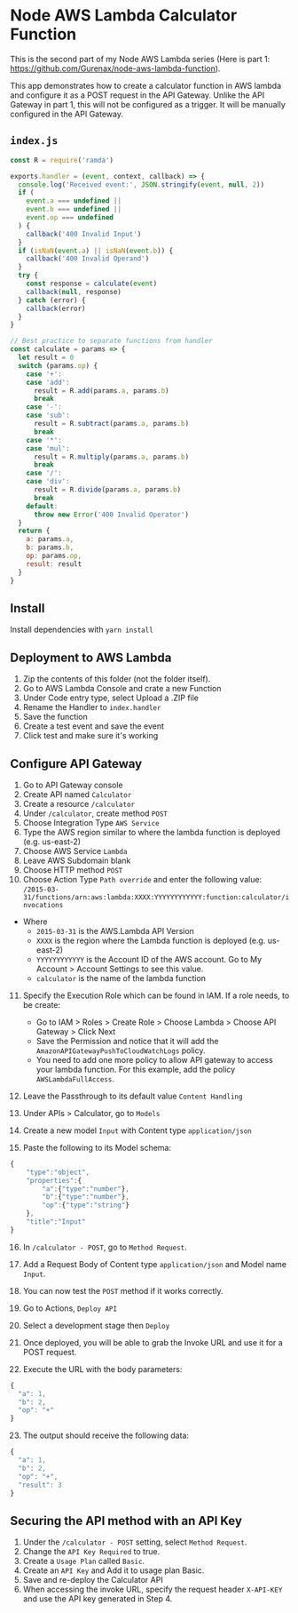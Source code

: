 # Node AWS Lambda Calculator Function

This is the second part of my Node AWS Lambda series (Here is part 1: https://github.com/Gurenax/node-aws-lambda-function).

This app demonstrates how to create a calculator function in AWS lambda and configure it as a POST request in the API Gateway. Unlike the API Gateway in part 1, this will not be configured as a trigger. It will be manually configured in the API Gateway.

## `index.js`

```javascript
const R = require('ramda')

exports.handler = (event, context, callback) => {
  console.log('Received event:', JSON.stringify(event, null, 2))
  if (
    event.a === undefined ||
    event.b === undefined ||
    event.op === undefined
  ) {
    callback('400 Invalid Input')
  }
  if (isNaN(event.a) || isNaN(event.b)) {
    callback('400 Invalid Operand')
  }
  try {
    const response = calculate(event)
    callback(null, response)
  } catch (error) {
    callback(error)
  }
}

// Best practice to separate functions from handler
const calculate = params => {
  let result = 0
  switch (params.op) {
    case '+':
    case 'add':
      result = R.add(params.a, params.b)
      break
    case '-':
    case 'sub':
      result = R.subtract(params.a, params.b)
      break
    case '*':
    case 'mul':
      result = R.multiply(params.a, params.b)
      break
    case '/':
    case 'div':
      result = R.divide(params.a, params.b)
      break
    default:
      throw new Error('400 Invalid Operator')
  }
  return {
    a: params.a,
    b: params.b,
    op: params.op,
    result: result
  }
}
```

## Install

Install dependencies with `yarn install`

## Deployment to AWS Lambda

1.  Zip the contents of this folder (not the folder itself).
2.  Go to AWS Lambda Console and crate a new Function
3.  Under Code entry type, select Upload a .ZIP file
4.  Rename the Handler to `index.handler`
5.  Save the function
6.  Create a test event and save the event
7.  Click test and make sure it's working

## Configure API Gateway

1.  Go to API Gateway console
2.  Create API named `Calculator`
3.  Create a resource `/calculator`
4.  Under `/calculator`, create method `POST`
5.  Choose Integration Type `AWS Service`
6.  Type the AWS region similar to where the lambda function is deployed (e.g. us-east-2)
7.  Choose AWS Service `Lambda`
8.  Leave AWS Subdomain blank
9.  Choose HTTP method `POST`
10. Choose Action Type `Path override` and enter the following value:  
    `/2015-03-31/functions/arn:aws:lambda:XXXX:YYYYYYYYYYYY:function:calculator/invocations`

* Where
  * `2015-03-31` is the AWS.Lambda API Version
  * `XXXX` is the region where the Lambda function is deployed (e.g. us-east-2)
  * `YYYYYYYYYYYY` is the Account ID of the AWS account. Go to My Account > Account Settings to see this value.
  * `calculator` is the name of the lambda function

11. Specify the Execution Role which can be found in IAM. If a role needs, to be create:

    * Go to IAM > Roles > Create Role > Choose Lambda > Choose API Gateway > Click Next
    * Save the Permission and notice that it will add the `AmazonAPIGatewayPushToCloudWatchLogs` policy.
    * You need to add one more policy to allow API gateway to access your lambda function. For this example, add the policy `AWSLambdaFullAccess`.

12. Leave the Passthrough to its default value `Content Handling`

13. Under APIs > Calculator, go to `Models`
14. Create a new model `Input` with Content type `application/json`
15. Paste the following to its Model schema:

```javascript
{
    "type":"object",
    "properties":{
        "a":{"type":"number"},
        "b":{"type":"number"},
        "op":{"type":"string"}
    },
    "title":"Input"
}
```

16. In `/calculator - POST`, go to `Method Request`.
17. Add a Request Body of Content type `application/json` and Model name `Input`.
18. You can now test the `POST` method if it works correctly.
19. Go to Actions, `Deploy API`
20. Select a development stage then `Deploy`
21. Once deployed, you will be able to grab the Invoke URL and use it for a POST request.

22. Execute the URL with the body parameters:
```javascript
{
  "a": 1,
  "b": 2,
  "op": "+"
}
```

23. The output should receive the following data:
```javascript
{
  "a": 1,
  "b": 2,
  "op": "+",
  "result": 3
}
```

## Securing the API method with an API Key
1. Under the `/calculator - POST` setting, select `Method Request`.
2. Change the `API Key Required` to true.
3. Create a `Usage Plan` called `Basic`.
4. Create an `API Key` and Add it to usage plan Basic.
5. Save and re-deploy the Calculator API
6. When accessing the invoke URL, specify the request header `X-API-KEY` and use the API key generated in Step 4.